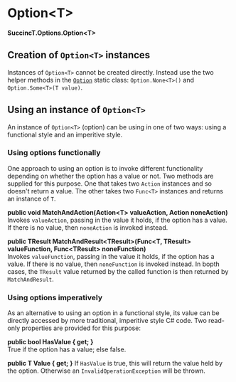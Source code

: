 ﻿# Option&lt;T&gt;

**SuccincT.Options.Option&lt;T&gt;**

## Creation of `Option<T>` instances
Instances of `Option<T>` cannot be created directly. Instead use the two helper methods in the [`Option`](Option.md) static class: `Option.None<T>()` 
and `Option.Some<T>(T value)`.

## Using an instance of `Option<T>`
An instance of `Option<T>` (option) can be using in one of two ways: using a functional style and an imperitive style.

### Using options functionally
One approach to using an option is to invoke different functionality depending on whether the option has a value or not. Two methods are 
supplied for this purpose. One that takes two `Action` instances and so doesn't return a value. The other takes two `Func<T>` instances
and returns an instance of `T`.

**public void MatchAndAction(Action&lt;T&gt; valueAction, Action noneAction)**  
Invokes `valueAction`, passing in the value it holds, if the option has a value. If there is no value, then `noneAction` is invoked
instead.

**public TResult MatchAndResult&lt;TResult&gt;(Func&lt;T, TResult&gt; valueFunction, Func&lt;TResult&gt; noneFunction)**  
Invokes `valueFunction`, passing in the value it holds, if the option has a value. If there is no value, then `noneFunction` is invoked
instead. In bopth cases, the `TResult` value returned by the called function is then returned by `MatchAndResult`. 

### Using options imperatively
As an alternative to using an option in a functional style, its value can be directly accessed by more traditional, imperitive style C#
code. Two read-only properties are provided for this purpose:

**public bool HasValue { get; }**  
True if the option has a value; else false.

**public T Value { get; }**
If `HasValue` is true, this will return the value held by the option. Otherwise an `InvalidOperationException` will be thrown.


